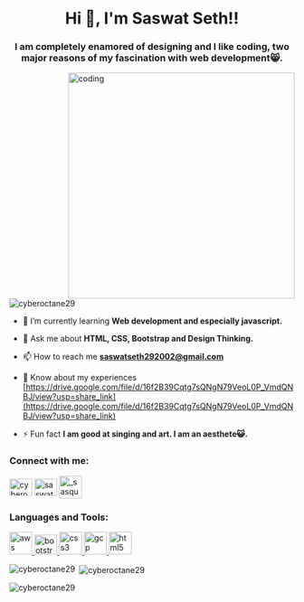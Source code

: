 <h1 align="center">Hi 👋, I'm Saswat Seth!!</h1>
<h3 align="center">I am completely enamored of designing and I like coding, two major reasons of my fascination with web development😸.</h3>

<img align="right" alt="coding" width="400" src="https://camo.githubusercontent.com/cae12fddd9d6982901d82580bdf321d81fb299141098ca1c2d4891870827bf17/68747470733a2f2f6d69726f2e6d656469756d2e636f6d2f6d61782f313336302f302a37513379765349765f7430696f4a2d5a2e676966">

<p align="left"> <img src="https://komarev.com/ghpvc/?username=cyberoctane29&label=Profile%20views&color=0e75b6&style=flat" alt="cyberoctane29" /> </p>

- 🌱 I’m currently learning **Web development and especially javascript.**

- 💬 Ask me about **HTML, CSS, Bootstrap and Design Thinking.**

- 📫 How to reach me **saswatseth292002@gmail.com**

- 📄 Know about my experiences [https://drive.google.com/file/d/16f2B39Cqtg7sQNgN79VeoL0P_VmdQNBJ/view?usp=share_link](https://drive.google.com/file/d/16f2B39Cqtg7sQNgN79VeoL0P_VmdQNBJ/view?usp=share_link)

- ⚡ Fun fact **I am good at singing and art. I am an aesthete😺.**

<h3 align="left">Connect with me:</h3>
<p align="left">
<a href="https://twitter.com/cyberoctane29" target="blank"><img align="center" src="https://icongr.am/devicon/twitter-original.svg?size=128&color=currentColor" alt="cyberoctane29" height="30" width="40" /></a>
<a href="https://www.linkedin.com/in/saswat-seth-0a782223b/" target="blank"><img align="center" src="https://icongr.am/devicon/linkedin-original.svg?size=128&color=currentColor" alt="saswat seth" height="30" width="40" /></a>
<a href="https://instagram.com/_sasquatch._" target="blank"><img align="center" src="https://upload.wikimedia.org/wikipedia/commons/thumb/e/e7/Instagram_logo_2016.svg/128px-Instagram_logo_2016.svg.png" alt="_sasquatch._" height="40" width="40" /></a>
</p>

<h3 align="left">Languages and Tools:</h3>
<p align="left"> <a href="https://aws.amazon.com" target="_blank" rel="noreferrer"> <img src="https://icongr.am/devicon/amazonwebservices-original-wordmark.svg?size=128&color=currentColor" alt="aws" width="40" height="40"/> </a> <a href="https://getbootstrap.com" target="_blank" rel="noreferrer"> <img src="https://upload.wikimedia.org/wikipedia/commons/thumb/b/b2/Bootstrap_logo.svg/512px-Bootstrap_logo.svg.png" alt="bootstrap" width="40" height="35"/> </a> <a href="https://www.w3schools.com/css/" target="_blank" rel="noreferrer"> <img src="https://icongr.am/devicon/css3-original-wordmark.svg?size=128&color=currentColor" alt="css3" width="40" height="40"/> </a> <a href="https://cloud.google.com" target="_blank" rel="noreferrer"> <img src="https://www.vectorlogo.zone/logos/google_cloud/google_cloud-icon.svg" alt="gcp" width="40" height="40"/> </a> <a href="https://www.w3.org/html/" target="_blank" rel="noreferrer"> <img src="https://icongr.am/devicon/html5-original-wordmark.svg?size=128&color=currentColor" alt="html5" width="40" height="40"/> </a> </p>

<p><img align="left" src="https://github-readme-stats.vercel.app/api/top-langs?username=cyberoctane29&show_icons=true&locale=en&layout=compact" alt="cyberoctane29" /></p>

<p>&nbsp;<img align="center" src="https://github-readme-stats.vercel.app/api?username=cyberoctane29&show_icons=true&locale=en" alt="cyberoctane29" /></p>

<p><img align="center" src="https://github-readme-streak-stats.herokuapp.com/?user=cyberoctane29&" alt="cyberoctane29" /></p>
